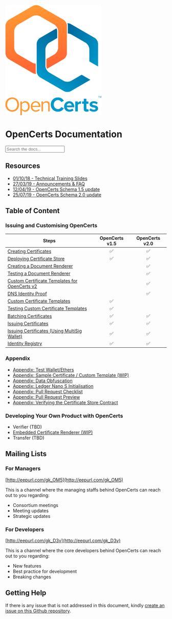 <link
  rel="stylesheet"
  href="https://cdn.jsdelivr.net/npm/docsearch.js@2/dist/cdn/docsearch.min.css"
/>
<link rel="stylesheet" href="./search.css">

![OpenCerts Logo](./assets/logo.png)

# OpenCerts Documentation

<div class="searchbox algolia-autocomplete ds-dropdown-menu">
  <input type="text" placeholder="Search the docs..." aria-label="Search">
</div>

## Resources

- [01/10/18 - Technical Training Slides](https://docs.google.com/presentation/d/11QTk76_R_FRc5xrgLrkG-NjsIItYDNcLWG6RgiICm48/edit?usp=sharing)
- [27/03/19 - Announcements & FAQ](https://docs.google.com/presentation/d/11VDgcPOrhDsXWs_1fVghj138ZxonEDpC-UE39Mx4E30)
- [12/04/19 - OpenCerts Schema 1.5 update](./announcements/schema1.5.pdf)
- [25/07/19 - OpenCerts Schema 2.0 update](./announcements/schema2_update.md)

## Table of Content

### Issuing and Customising OpenCerts

| Steps                                                                             | OpenCerts v1.5 | OpenCerts v2.0 |
| --------------------------------------------------------------------------------- | :------------: | :------------: |
| [Creating Certificates](./creating_certificates.md)                               |       ✅       |       ✅       |
| [Deploying Certificate Store](./deploying_store.md)                               |       ✅       |       ✅       |
| [Creating a Document Renderer](./document_renderer.md)                            |                |       ✅       |
| [Testing a Document Renderer](./document_renderer_test.md)                        |                |       ✅       |
| [Custom Certificate Templates for OpenCerts v2](./custom_template_v2.md)          |                |       ✅       |
| [DNS Identity Proof](./dns_verification.md)                                       |                |       ✅       |
| [Custom Certificate Templates](./custom_template.md)                              |       ✅       |                |
| [Testing Custom Certificate Templates](./integration_test.md)                     |       ✅       |                |
| [Batching Certificates](./batching_certificates.md)                               |       ✅       |       ✅       |
| [Issuing Certificates](./issuing_certificates.md)                                 |       ✅       |       ✅       |
| [Issuing Certificates (Using MultiSig Wallet)](./issuing_multisig_certificate.md) |       ✅       |       ✅       |
| [Identity Registry](./identity_registry.md)                                       |       ✅       |       ✅       |

### Appendix

- [Appendix: Test Wallet/Ethers](./appendix_test_accounts.md)
- [Appendix: Sample Certificate / Custom Template (WIP)](./appendix_samples.md)
- [Appendix: Data Obfuscation](./appendix_data_obfuscation.md)
- [Appendix: Ledger Nano S Initialisation](./appendix_ledgerinit.md)
- [Appendix: Pull Request Checklist](./appendix_pull_request_checklist.md)
- [Appendix: Pull Request Preview](./appendix_pull_request_preview.md)
- [Appendix: Verifying the Certificate Store Contract](./verifying_contract.md)

### Developing Your Own Product with OpenCerts

- Verifier (TBD)
- [Embedded Certificate Renderer (WIP)](./embedded_viewer.md)
- Transfer (TBD)

## Mailing Lists

### For Managers

[http://eepurl.com/gk_OM5](http://eepurl.com/gk_OM5)

This is a channel where the managing staffs behind OpenCerts can reach out to you regarding:

- Consortium meetings
- Meeting updates
- Strategic updates

### For Developers

[http://eepurl.com/gk_D3v](http://eepurl.com/gk_D3v)

This is a channel where the core developers behind OpenCerts can reach out to you regarding:

- New features
- Best practice for development
- Breaking changes

## Getting Help

If there is any issue that is not addressed in this document, kindly [create an issue on this Github repository](https://github.com/GovTechSG/opencerts-documentation/issues).

<script src="https://cdn.jsdelivr.net/npm/docsearch.js@2/dist/cdn/docsearch.min.js"></script>
<script>
// Run the command below in the terminal to UPDATE SEARCH
// ALGOLIA_API_KEY='3ae9a6bbd0e6106dedefda9de3720d34' bundle exec jekyll algolia
  docsearch({
    apiKey: '056213421be11efac77405cf958ade15',
    indexName: 'opencerts-documentation',
    appId: 'S3C08S8B4J', // Should be only included if you are running DocSearch on your own.
    inputSelector: 'input',   // Replace inputSelector with a CSS selector matching your search input
    debug: true, // Set debug to true if you want to inspect the dropdown
  });
</script>
